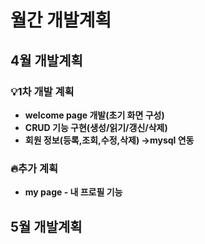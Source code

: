 # 월간 개발계획 
## 4월 개발계획
### 💡1차 개발 계획 
- **welcome page 개발(초기 화면 구성)**  
- **CRUD 기능 구현(생성/읽기/갱신/삭제)**  
- **회원 정보(등록,조회,수정,삭제) →mysql 연동**  
### 🔥추가 계획
- **my page - 내 프로필 기능** 

## 5월 개발계획
